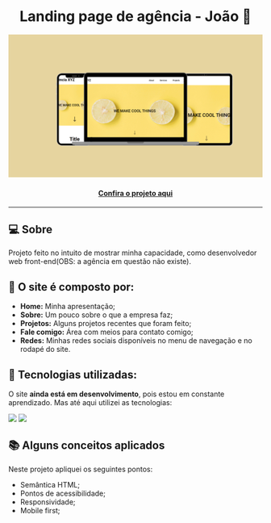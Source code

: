 <h1 align="center">Landing page de agência - João 👾</h1>

![Imagem do projeto finalizado](miniatura-do-projeto.png)

<h4 align="center"><a href="https://jedev1.github.io/Landing-page-agencia/">Confira o projeto aqui</a></h4>

---

## 💻 Sobre

Projeto feito no intuito de mostrar minha capacidade, como desenvolvedor web front-end(OBS: a agência em questão não existe).

## 🤯 O site é composto por:

- **Home:** Minha apresentação;
- **Sobre:** Um pouco sobre o que a empresa faz;
- **Projetos:** Alguns projetos recentes que foram feito;
- **Fale comigo:** Área com meios para contato comigo;
- **Redes:** Minhas redes sociais disponíveis no menu de navegação e no rodapé do site.

## 🧠 Tecnologias utilizadas:

O site **ainda está em desenvolvimento**, pois estou em constante aprendizado. Mas até aqui utilizei as tecnologias:

<div>
    <img src="https://img.shields.io/badge/HTML5-E34F26?style=for-the-badge&logo=html5&logoColor=white" />
    <img src="https://img.shields.io/badge/CSS3-1572B6?style=for-the-badge&logo=css3&logoColor=white" />
</div>

## 📚 Alguns conceitos aplicados

Neste projeto apliquei os seguintes pontos:
+ Semântica HTML;
+ Pontos de acessibilidade;
+ Responsividade;
+ Mobile first;

